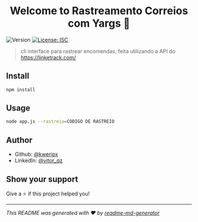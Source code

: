 <h1 align="center">Welcome to Rastreamento Correios com Yargs 👋</h1>
<p>
  <img alt="Version" src="https://img.shields.io/badge/version-1.0.0-blue.svg?cacheSeconds=2592000" />
  <a href="#" target="_blank">
    <img alt="License: ISC" src="https://img.shields.io/badge/License-ISC-yellow.svg" />
  </a>
</p>

> cli interface para rastrear encomendas, feita utilizando a API do https://linketrack.com/

## Install

```sh
npm install 
```

## Usage

```sh
node app.js --rastreio=CODIGO DE RASTREIO
```


## Author

* Github: [@kweripx](https://github.com/kweripx)
* LinkedIn: [@vitor_qz](https://linkedin.com/in/vitor_qz)

## Show your support

Give a ⭐️ if this project helped you!

***
_This README was generated with ❤️ by [readme-md-generator](https://github.com/kefranabg/readme-md-generator)_